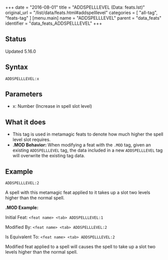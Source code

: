 +++
date = "2016-08-01"
title = "ADDSPELLLEVEL (Data: feats.lst)"
original_url = "/list/data/feats.html#addspelllevel"
categories = [ "all-tag", "feats-tag" ]
[menu.main]
    name = "ADDSPELLLEVEL"
    parent = "data_feats"
    identifier = "data_feats_ADDSPELLLEVEL"
+++

## Status

Updated 5.16.0

## Syntax

`ADDSPELLLEVEL:x`

## Parameters

-   x: Number (Increase in spell slot level)



What it does
------------

-   This tag is used in metamagic feats to denote how much higher the
    spell level slot requires.
-   **.MOD Behavior:** When modifying a feat with the `.MOD` tag,
    given an existing `ADDSPELLLEVEL` tag, the data included in a new
    `ADDSPELLLEVEL` tag will overwrite the existing tag data.

Example
-------

`ADDSPELLLEVEL:2`

A spell with this metamagic feat applied to it takes up a slot two
levels higher than the normal spell.

**.MOD Example:**

Initial Feat: `<feat name> <tab> ADDSPELLLEVEL:1`

Modified By: `<feat name> <tab> ADDSPELLLEVEL:2`

Is Equivalent To: `<feat name> <tab> ADDSPELLLEVEL:2`

Modified feat applied to a spell will causes the spell to take up a slot
two levels higher than the normal spell.

